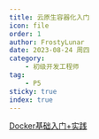 ```yaml
---
title: 云原生容器化入门
icon: file
order: 1
author: FrostyLunar
date: 2023-08-24 周四
category:
	- 初级开发工程师
tag:
	- P5
sticky: true
index: true
---
```


[Docker基础入门+实践](01_Docker基础入门+实践/Docker基础入门+实践.md)